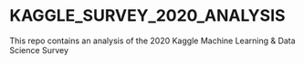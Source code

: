 # KAGGLE_SURVEY_2020_ANALYSIS
This repo contains an analysis of the 2020 Kaggle Machine Learning &amp; Data Science Survey
